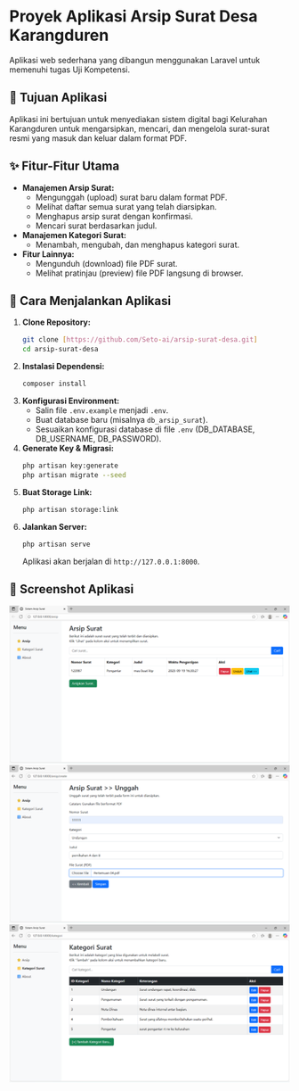 # Proyek Aplikasi Arsip Surat Desa Karangduren

Aplikasi web sederhana yang dibangun menggunakan Laravel untuk memenuhi tugas Uji Kompetensi.

## 📝 Tujuan Aplikasi

Aplikasi ini bertujuan untuk menyediakan sistem digital bagi Kelurahan Karangduren untuk mengarsipkan, mencari, dan mengelola surat-surat resmi yang masuk dan keluar dalam format PDF.

## ✨ Fitur-Fitur Utama

-   **Manajemen Arsip Surat:**
    -   Mengunggah (upload) surat baru dalam format PDF.
    -   Melihat daftar semua surat yang telah diarsipkan.
    -   Menghapus arsip surat dengan konfirmasi.
    -   Mencari surat berdasarkan judul.
-   **Manajemen Kategori Surat:**
    -   Menambah, mengubah, dan menghapus kategori surat.
-   **Fitur Lainnya:**
    -   Mengunduh (download) file PDF surat.
    -   Melihat pratinjau (preview) file PDF langsung di browser.

## 🚀 Cara Menjalankan Aplikasi

1.  **Clone Repository:**
    ```bash
    git clone [https://github.com/Seto-ai/arsip-surat-desa.git]
    cd arsip-surat-desa
    ```
2.  **Instalasi Dependensi:**
    ```bash
    composer install
    ```
3.  **Konfigurasi Environment:**
    -   Salin file `.env.example` menjadi `.env`.
    -   Buat database baru (misalnya `db_arsip_surat`).
    -   Sesuaikan konfigurasi database di file `.env` (DB_DATABASE, DB_USERNAME, DB_PASSWORD).
4.  **Generate Key & Migrasi:**
    ```bash
    php artisan key:generate
    php artisan migrate --seed
    ```
5.  **Buat Storage Link:**
    ```bash
    php artisan storage:link
    ```
6.  **Jalankan Server:**
    ```bash
    php artisan serve
    ```
    Aplikasi akan berjalan di `http://127.0.0.1:8000`.

## 📸 Screenshot Aplikasi

![Halaman Utama](public/images/utama.png)
![Halaman Unggah](public/images/unggah.png)
![Halaman Kategori](public/images/kategori.png)